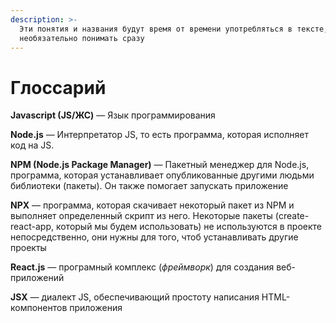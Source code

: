 ```yaml
---
description: >-
  Эти понятия и названия будут время от времени употребляться в тексте, их
  необязательно понимать сразу
---
```


# Глоссарий

**Javascript \(JS/ЖС\)** — Язык программирования

**Node.js** — Интерпретатор JS, то есть программа, которая исполняет код на JS.

**NPM \(Node.js Package Manager\)** — Пакетный менеджер для Node.js, программа, которая устанавливает опубликованные другими людьми библиотеки \(пакеты\). Он также помогает запускать приложение

**NPX** — программа, которая скачивает некоторый пакет из NPM и выполняет определенный скрипт из него. Некоторые пакеты \(create-react-app, который мы будем использовать\) не используются в проекте непосредственно, они нужны для того, чтоб устанавливать другие проекты

**React.js** — програмный комплекс \(_фреймворк_\) для создания веб-приложений

**JSX** — диалект JS, обеспечивающий простоту написания HTML-компонентов приложения

